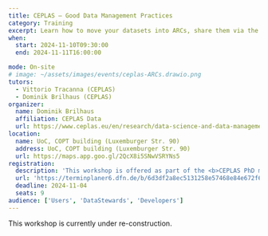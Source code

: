 ```yaml
---
title: CEPLAS – Good Data Management Practices
category: Training
excerpt: Learn how to move your datasets into ARCs, share them via the DataHUB, and annotate them with metadata. This workshop is offered as part of the CEPLAS PhD module 2024.
when:
  start: 2024-11-10T09:30:00
  end: 2024-11-11T16:00:00

mode: On-site
# image: ~/assets/images/events/ceplas-ARCs.drawio.png
tutors:
  - Vittorio Tracanna (CEPLAS)
  - Dominik Brilhaus (CEPLAS)
organizer:
  name: Dominik Brilhaus
  affiliation: CEPLAS Data
  url: https://www.ceplas.eu/en/research/data-science-and-data-management
location:
  name: UoC, COPT building (Luxemburger Str. 90)
  address: UoC, COPT building (Luxemburger Str. 90)
  url: https://maps.app.goo.gl/2QcX8i5SNwVSRYNs5
registration:
  description: 'This workshop is offered as part of the <b>CEPLAS PhD module 2024</b>.' 
  url: 'https://terminplaner6.dfn.de/b/6d3df2a8ec5131258e57468e84e672f6-906681'
  deadline: 2024-11-04
  seats: 9
audience: ['Users', 'DataStewards', 'Developers']
---
```


This workshop is currently under re-construction.


<!-- 
## Goals

- First steps into the ARC ecosystem
- Move existing datasets into <a href="https://arc-rdm.org/" target="_blank">ARCs</a>
- Share them via the <a href="https://nfdi4plants.org/nfdi4plants.knowledgebase/docs/ARCitect-Manual/index.html" target="_blank">DataHUB</a>
- Annotate them with metadata

## Checklist for participants

Please prepare the following **before the workshop**.

- Bring your laptop / computer
- Bring a dataset to be ARCified
- Sign up for a DataHUB user account https://register.nfdi4plants.org/
  - Please add your `Project/consortium` (e.g. CEPLAS, SFB, TRR) and choose the role `Guest` or `User`
- Install <a href="https://nfdi4plants.org/nfdi4plants.knowledgebase/docs/ARCitect-Manual/index.html" target="_blank">ARCitect</a>

## Tech-check

Not all installations are perfectly straight-forward. We will be available **half an hour before the workshop starts** to help you get your machine up and running. -->
